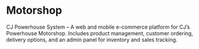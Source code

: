 # Motorshop
CJ Powerhouse System – A web and mobile e-commerce platform for CJ’s Powerhouse Motorshop. Includes product management, customer ordering, delivery options, and an admin panel for inventory and sales tracking.
